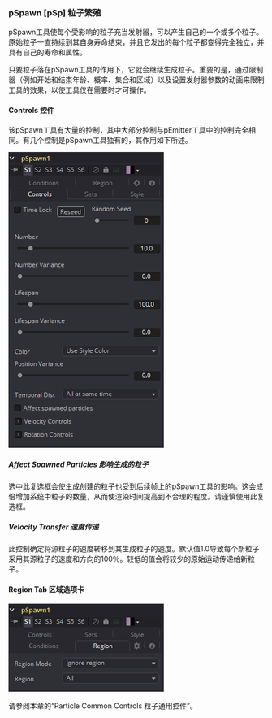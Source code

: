 ### pSpawn [pSp] 粒子繁殖

pSpawn工具使每个受影响的粒子充当发射器，可以产生自己的一个或多个粒子。原始粒子一直持续到其自身寿命结束，并且它发出的每个粒子都变得完全独立，并具有自己的寿命和属性。

只要粒子落在pSpawn工具的作用下，它就会继续生成粒子。重要的是，通过限制器（例如开始和结束年龄、概率、集合和区域）以及设置发射器参数的动画来限制工具的效果，以使工具仅在需要时才可操作。

#### Controls 控件

该pSpawn工具有大量的控制，其中大部分控制与pEmitter工具中的控制完全相同。有几个控制是pSpawn工具独有的，其作用如下所述。

![pSp_Controls](images/pSp_Controls.png)

##### Affect Spawned Particles 影响生成的粒子

选中此复选框会使生成创建的粒子也受到后续帧上的pSpawn工具的影响。这会成倍增加系统中粒子的数量，从而使渲染时间提高到不合理的程度。请谨慎使用此复选框。

##### Velocity Transfer 速度传递

此控制确定将源粒子的速度转移到其生成粒子的速度。默认值1.0导致每个新粒子采用其源粒子的速度和方向的100％。较低的值会将较少的原始运动传递给新粒子。

#### Region Tab 区域选项卡

![pSp_RegionTab](images/pSp_RegionTab.png)

请参阅本章的“Particle Common Controls 粒子通用控件”。